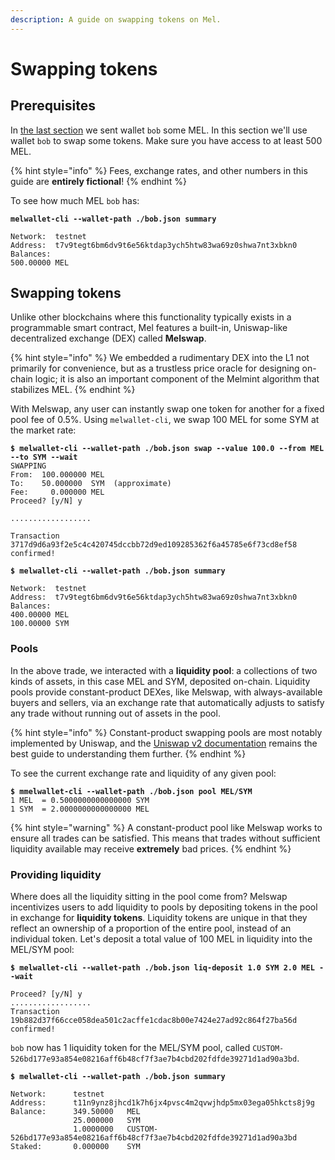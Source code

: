 ```yaml
---
description: A guide on swapping tokens on Mel.
---
```


# Swapping tokens

## Prerequisites

In [the last section](getting-started.md) we sent wallet `bob` some MEL. In this section we'll use wallet `bob` to swap some tokens. Make sure you have access to at least 500 MEL.

{% hint style="info" %}
Fees, exchange rates, and other numbers in this guide are **entirely fictional**!
{% endhint %}

To see how much MEL `bob` has:
<pre class="language-shell-session"><code class="lang-shell-session"><strong>melwallet-cli --wallet-path ./bob.json summary
</strong>
Network:  testnet
Address:  t7v9tegt6bm6dv9t6e56ktdap3ych5htw83wa69z0shwa7nt3xbkn0
Balances:
500.00000 MEL
</code></pre>

## Swapping tokens <a href="#swapping-coins" id="swapping-coins"></a>

Unlike other blockchains where this functionality typically exists in a programmable smart contract, Mel features a built-in, Uniswap-like decentralized exchange (DEX) called **Melswap**.

{% hint style="info" %}
We embedded a rudimentary DEX into the L1 not primarily for convenience, but as a trustless price oracle for designing on-chain logic; it is also an important component of the Melmint algorithm that stabilizes MEL.
{% endhint %}

With Melswap, any user can instantly swap one token for another for a fixed pool fee of 0.5%. Using `melwallet-cli`, we swap 100 MEL for some SYM at the market rate:

<pre class="language-shell-session"><code class="lang-shell-session"><strong>$ melwallet-cli --wallet-path ./bob.json swap --value 100.0 --from MEL --to SYM --wait
</strong>SWAPPING
From:  100.000000 MEL
To:    50.000000  SYM  (approximate)
Fee:     0.000000 MEL
Proceed? [y/N] y

..................

Transaction 3717d9d6a93f2e5c4c420745dccbb72d9ed109285362f6a45785e6f73cd8ef58 confirmed!
</code></pre>

<pre class="language-shell-session"><code class="lang-shell-session"><strong>$ melwallet-cli --wallet-path ./bob.json summary
</strong>
Network:  testnet
Address:  t7v9tegt6bm6dv9t6e56ktdap3ych5htw83wa69z0shwa7nt3xbkn0
Balances:
400.00000 MEL
100.00000 SYM
</code></pre>

### Pools

In the above trade, we interacted with a **liquidity pool**: a collections of two kinds of assets, in this case MEL and SYM, deposited on-chain. Liquidity pools provide constant-product DEXes, like Melswap, with always-available buyers and sellers, via an exchange rate that automatically adjusts to satisfy any trade without running out of assets in the pool.

{% hint style="info" %}
Constant-product swapping pools are most notably implemented by Uniswap, and the [Uniswap v2 documentation](https://docs.uniswap.org/contracts/v2/concepts/protocol-overview/how-uniswap-works) remains the best guide to understanding them further.
{% endhint %}

To see the current exchange rate and liquidity of any given pool:

<pre class="language-shell-session"><code class="lang-shell-session"><strong>$ mmelwallet-cli --wallet-path ./bob.json pool MEL/SYM
</strong>1 MEL  = 0.5000000000000000 SYM
1 SYM  = 2.0000000000000000 MEL
</code></pre>

{% hint style="warning" %}
A constant-product pool like Melswap works to ensure all trades can be satisfied. This means that trades without sufficient liquidity available may receive **extremely** bad prices.
{% endhint %}

### Providing liquidity

Where does all the liquidity sitting in the pool come from? Melswap incentivizes users to add liquidity to pools by depositing tokens in the pool in exchange for **liquidity tokens**. Liquidity tokens are unique in that they reflect an ownership of a proportion of the entire pool, instead of an individual token. Let's deposit a total value of 100 MEL in liquidity into the MEL/SYM pool:

<pre class="language-shell-session" data-overflow="wrap"><code class="lang-shell-session"><strong>$ melwallet-cli --wallet-path ./bob.json liq-deposit 1.0 SYM 2.0 MEL --wait
</strong>
Proceed? [y/N] y
..................
Transaction 19b882d37f66cce058dea501c2acffe1cdac8b00e7424e27ad92c864f27ba56d confirmed!
</code></pre>

`bob` now has 1 liquidity token for the MEL/SYM pool, called `CUSTOM-526bd177e93a854e08216aff6b48cf7f3ae7b4cbd202fdfde39271d1ad90a3bd`.

<pre class="language-shell-session"><code class="lang-shell-session"><strong>$ melwallet-cli --wallet-path ./bob.json summary
</strong>
Network:      testnet
Address:      t11n9ynz8jhcd1k7h6jx4pvsc4m2qvwjhdp5mx03ega05hkcts8j9g
Balance:      349.50000   MEL
              25.000000   SYM
              1.0000000   CUSTOM-526bd177e93a854e08216aff6b48cf7f3ae7b4cbd202fdfde39271d1ad90a3bd
Staked:       0.000000    SYM
</code></pre>
